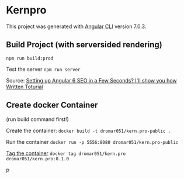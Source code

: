 # Kernpro

This project was generated with [Angular CLI](https://github.com/angular/angular-cli) version 7.0.3.

## Build Project (with serversided rendering)

`npm run build:prod`

Test the server
`npm run server`

Source: 
[Setting up Angular 6 SEO in a Few Seconds? I'll show you how](https://www.youtube.com/watch?v=hxG9nuvnh-A)
[Written Toturial](https://coursetro.com/posts/code/155/Angular-6-SEO-Tutorial-from-Scratch---It's-Super-Simple-Now!)

## Create docker Container

(run build command first!)

Create the container:
`docker build -t dromar051/kern.pro-public .`

Run the container
`docker run -p 5556:8080 dromar051/kern.pro-public`

[Tag the container](https://docs.docker.com/engine/reference/commandline/tag/)
`docker tag dromar051/kern.pro dromar051/kern.pro:0.1.0`

p



